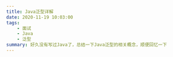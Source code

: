 ```yaml
---
title: Java泛型详解
date: 2020-11-19 10:03:00
tags:
	- 面试
	- Java
	- 泛型
summary: 好久没有写过Java了，总结一下Java泛型的相关概念，顺便回忆一下
---
```


